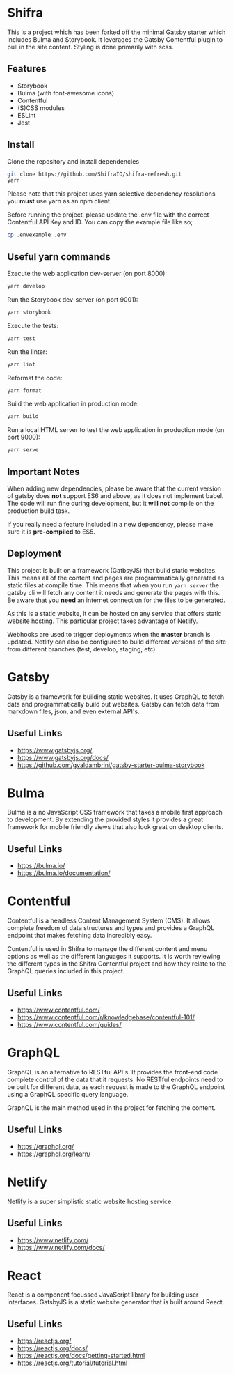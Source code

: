 # Shifra

This is a project which has been forked off the minimal Gatsby starter which includes Bulma and Storybook. It leverages the Gatsby Contentful plugin to pull in the site content. Styling is done primarily with scss.

## Features

* Storybook
* Bulma (with font-awesome icons)
* Contentful
* (S)CSS modules
* ESLint
* Jest

## Install

Clone the repository and install dependencies

```sh
git clone https://github.com/ShifraIO/shifra-refresh.git
yarn
```

Please note that this project uses yarn selective dependency resolutions you **must** use yarn as an npm client.

Before running the project, please update the .env file with the correct Contentful API Key and ID.
You can copy the example file like so;

```sh
cp .envexample .env
```

## Useful yarn commands

Execute the web application dev-server (on port 8000):

```sh
yarn develop
```

Run the Storybook dev-server (on port 9001):

```sh
yarn storybook
```

Execute the tests:

```sh
yarn test
```

Run the linter:

```sh
yarn lint
```

Reformat the code:

```sh
yarn format
```

Build the web application in production mode:

```sh
yarn build
```

Run a local HTML server to test the web application in production mode (on port 9000):

```sh
yarn serve
```

## Important Notes

When adding new dependencies, please be aware that the current version of gatsby does **not** support ES6 and above, as it does not implement babel. The code will run fine during development, but it **will not** compile on the production build task.

If you really need a feature included in a new dependency, please make sure it is **pre-compiled** to ES5.

## Deployment

This project is built on a framework (GatbsyJS) that build static websites. This means all of the content and pages are programmatically generated as static files at compile time. This means that when you run `yarn server` the gatsby cli will fetch any content it needs and generate the pages with this. Be aware that you **need** an internet connection for the files to be generated.

As this is a static website, it can be hosted on any service that offers static website hosting. This particular project takes advantage of Netlify.

Webhooks are used to trigger deployments when the **master** branch is updated. Netlify can also be configured to build different versions of the site from different branches (test, develop, staging, etc).

# Gatsby

Gatsby is a framework for building static websites. It uses GraphQL to fetch data and programmatically build out websites. Gatsby can fetch data from markdown files, json, and even external API's.

## Useful Links

* https://www.gatsbyjs.org/
* https://www.gatsbyjs.org/docs/
* https://github.com/gvaldambrini/gatsby-starter-bulma-storybook

# Bulma

Bulma is a no JavaScript CSS framework that takes a mobile first approach to development.
By extending the provided styles it provides a great framework for mobile friendly views that also look great on desktop clients.

## Useful Links

* https://bulma.io/
* https://bulma.io/documentation/

# Contentful

Contentful is a headless Content Management System (CMS). It allows complete freedom of data structures and types and provides a GraphQL endpoint that makes fetching data incredibly easy.

Contentful is used in Shifra to manage the different content and menu options as well as the different languages it supports. It is worth reviewing the different types in the Shifra Contentful project and how they relate to the GraphQL queries included in this project.

## Useful Links

* https://www.contentful.com/
* https://www.contentful.com/r/knowledgebase/contentful-101/
* https://www.contentful.com/guides/

# GraphQL

GraphQL is an alternative to RESTful API's. It provides the front-end code complete control of the data that it requests. No RESTful endpoints need to be built for different data, as each request is made to the GraphQL endpoint using a GraphQL specific query language.

GraphQL is the main method used in the project for fetching the content.

## Useful Links

* https://graphql.org/
* https://graphql.org/learn/

# Netlify

Netlify is a super simplistic static website hosting service.

## Useful Links

* https://www.netlify.com/
* https://www.netlify.com/docs/

# React

React is a component focussed JavaScript library for building user interfaces. GatsbyJS is a static website generator that is built around React.

## Useful Links

* https://reactjs.org/
* https://reactjs.org/docs/
* https://reactjs.org/docs/getting-started.html
* https://reactjs.org/tutorial/tutorial.html
